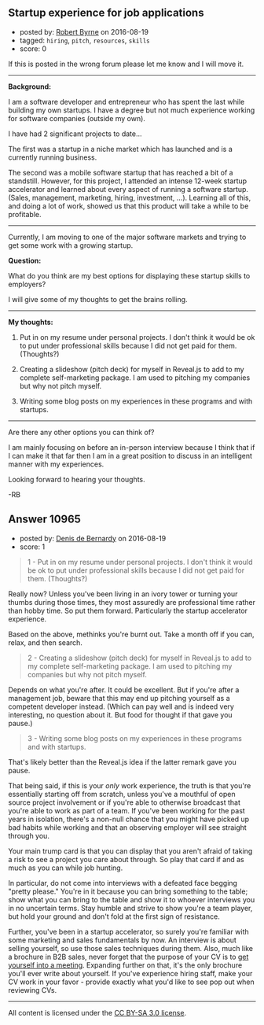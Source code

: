 ## Startup experience for job applications

- posted by: [Robert Byrne](https://stackexchange.com/users/5232876/robert-byrne) on 2016-08-19
- tagged: `hiring`, `pitch`, `resources`, `skills`
- score: 0

If this is posted in the wrong forum please let me know and I will move it.


----------

**Background:**

I am a software developer and entrepreneur who has spent the last while building my own startups. I have a degree but not much experience working for software companies (outside my own).

I have had 2 significant projects to date...

The first was a startup in a niche market which has launched and is a currently running business.

The second was a mobile software startup that has reached a bit of a standstill. However, for this project, I attended an intense 12-week startup accelerator and learned about every aspect of running a software startup. (Sales, management, marketing, hiring, investment, ...). Learning all of this, and doing a lot of work, showed us that this product will take a while to be profitable.


----------

Currently, I am moving to one of the major software markets and trying to get some work with a growing startup.

**Question:**

What do you think are my best options for displaying these startup skills to employers?

I will give some of my thoughts to get the brains rolling.


----------

**My thoughts:**

1. Put in on my resume under personal projects. I don't think it would be ok to put under professional skills because I did not get paid for them. (Thoughts?)

2. Creating a slideshow (pitch deck) for myself in Reveal.js to add to my complete self-marketing package. I am used to pitching my companies but why not pitch myself.

3. Writing some blog posts on my experiences in these programs and with startups.


----------

Are there any other options you can think of? 

I am mainly focusing on before an in-person interview because I think that if I can make it that far then I am in a great position to discuss in an intelligent manner with my experiences.

Looking forward to hearing your thoughts.

-RB


## Answer 10965

- posted by: [Denis de Bernardy](https://stackexchange.com/users/182468/denis-de-bernardy) on 2016-08-19
- score: 1

> 1 - Put in on my resume under personal projects. I don't think it would be ok to put under professional skills because I did not get paid for them. (Thoughts?)

Really now? Unless you've been living in an ivory tower or turning your thumbs during those times, they most assuredly are professional time rather than hobby time. So put them forward. Particularly the startup accelerator experience.

Based on the above, methinks you're burnt out. Take a month off if you can, relax, and then search.

> 2 - Creating a slideshow (pitch deck) for myself in Reveal.js to add to my complete self-marketing package. I am used to pitching my companies but why not pitch myself.

Depends on what you're after. It could be excellent. But if you're after a management job, beware that this may end up pitching yourself as a competent developer instead. (Which can pay well and is indeed very interesting, no question about it. But food for thought if that gave you pause.)

> 3 - Writing some blog posts on my experiences in these programs and with startups.

That's likely better than the Reveal.js idea if the latter remark gave you pause.

That being said, if this is your _only_ work experience, the truth is that you're essentially starting off from scratch, unless you've a mouthful of open source project involvement or if you're able to otherwise broadcast that you're able to work as part of a team. If you've been working for the past years in isolation, there's a non-null chance that you might have picked up bad habits while working and that an observing employer will see straight through you.

Your main trump card is that you can display that you aren't afraid of taking a risk to see a project you care about through. So play that card if and as much as you can while job hunting.

In particular, do not come into interviews with a defeated face begging "pretty please." You're in it because you can bring something to the table; show what you can bring to the table and show it to whoever interviews you in no uncertain terms. Stay humble and strive to show you're a team player, but hold your ground and don't fold at the first sign of resistance.

Further, you've been in a startup accelerator, so surely you're familiar with some marketing and sales fundamentals by now. An interview is about selling yourself, so use those sales techniques during them. Also, much like a brochure in B2B sales, never forget that the purpose of your CV is to [get yourself into a meeting](https://steveblank.com/2011/08/05/bonfire-of-the-vanities/). Expanding further on that, it's the only brochure you'll ever write about yourself. If you've experience hiring staff, make your CV work in your favor - provide exactly what you'd like to see pop out when reviewing CVs.



---

All content is licensed under the [CC BY-SA 3.0 license](https://creativecommons.org/licenses/by-sa/3.0/).
